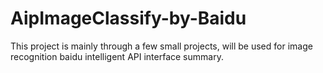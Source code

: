 # AipImageClassify-by-Baidu
This project is mainly through a few small projects, will be used for image recognition baidu intelligent API interface summary.
